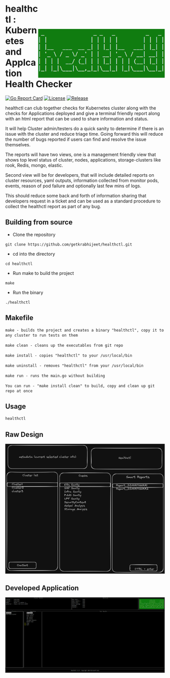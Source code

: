 <img src="assets/logo.png" align="right" width="400" height="auto" style="margin-top: 120px;">

# healthctl : Kubernetes and Applcation Health Checker

[![Go Report Card](https://goreportcard.com/badge/github.com/getkrabhijeet/healthctl)](https://goreportcard.com/report/github.com/getkrabhijeet/healthctl)
[![License](https://img.shields.io/badge/License-Apache%202.0-blue.svg)](LICENSE)
[![Release](https://img.shields.io/github/v/release/getkrabhijeet/healthctl)](RELEASE)

healthctl can club together checks for Kubernetes cluster along with the checks for Applications deployed and give a terminal friendly report along with an html report that can be used to share information and status.

It will help Cluster admin/testers do a quick sanity to determine if there is an issue with the cluster and reduce triage time. Going forward this will reduce the number of bugs reported if users can find and resolve the issue themselves.

The reports will have two views, one is a management friendly view that shows top level status of cluster, nodes, applications, storage-clusters like rook, Redis, mongo, elastic.

Second view will be for developers, that will include detailed reports on cluster resources, yaml outputs, information collected from monitor pods, events, reason of pod failure and optionally last few mins of logs.

This should reduce some back and forth of information sharing that developers request in a ticket and can be used as a standard procedure to collect the healthctl report as part of any bug.

## Building from source
* Clone the repository
```shell
git clone https://github.com/getkrabhijeet/healthctl.git
```
* cd into the directory
```shell
cd healthctl
```
* Run make to build the project
```shell
make
```
* Run the binary
```shell
./healthctl
```

## Makefile
```
make - builds the project and creates a binary "healthctl", copy it to any cluster to run tests on them

make clean - cleans up the executables from git repo

make install - copies "healthctl" to your /usr/local/bin

make uninstall - removes "healthctl" from your /usr/local/bin

make run - runs the main.go without building

You can run - "make install clean" to build, copy and clean up git repo at once
```

## Usage
```bash
healthctl
```

## Raw Design
<img src="assets/healthctl.png" alt="healthctl" width="800" height="auto">

## Developed Application
<img src="assets/healthctl-app.png" alt="healthctl-app" width="1200" height="auto">

